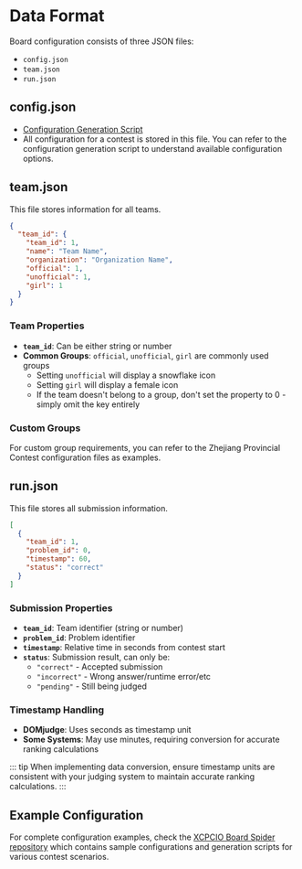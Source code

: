 # Data Format

Board configuration consists of three JSON files:

- `config.json`
- `team.json`
- `run.json`

## config.json

- [Configuration Generation Script](https://github.com/XCPCIO/XCPCIO-Board-Spider/blob/main/generate-config/gen-config.py)
- All configuration for a contest is stored in this file. You can refer to the configuration generation script to understand available configuration options.

## team.json

This file stores information for all teams.

```json
{
  "team_id": {
    "team_id": 1,
    "name": "Team Name",
    "organization": "Organization Name",
    "official": 1,
    "unofficial": 1,
    "girl": 1
  }
}
```

### Team Properties

- **`team_id`**: Can be either string or number
- **Common Groups**: `official`, `unofficial`, `girl` are commonly used groups
  - Setting `unofficial` will display a snowflake icon
  - Setting `girl` will display a female icon
  - If the team doesn't belong to a group, don't set the property to 0 - simply omit the key entirely

### Custom Groups

For custom group requirements, you can refer to the Zhejiang Provincial Contest configuration files as examples.

## run.json

This file stores all submission information.

```json
[
  {
    "team_id": 1,
    "problem_id": 0,
    "timestamp": 60,
    "status": "correct"
  }
]
```

### Submission Properties

- **`team_id`**: Team identifier (string or number)
- **`problem_id`**: Problem identifier
- **`timestamp`**: Relative time in seconds from contest start
- **`status`**: Submission result, can only be:
  - `"correct"` - Accepted submission
  - `"incorrect"` - Wrong answer/runtime error/etc
  - `"pending"` - Still being judged

### Timestamp Handling

- **DOMjudge**: Uses seconds as timestamp unit
- **Some Systems**: May use minutes, requiring conversion for accurate ranking calculations

::: tip
When implementing data conversion, ensure timestamp units are consistent with your judging system to maintain accurate ranking calculations.
:::

## Example Configuration

For complete configuration examples, check the [XCPCIO Board Spider repository](https://github.com/XCPCIO/XCPCIO-Board-Spider) which contains sample configurations and generation scripts for various contest scenarios.
